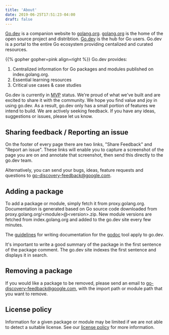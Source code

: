 ```yaml
---
title: 'About'
date: 2019-06-25T17:51:23-04:00
draft: false
---
```


[Go.dev](https://go.dev) is a companion website to [golang.org](https://golang.org). [golang.org](https://golang.org) is the home of the open source project and distribtion. [Go.dev](https://go.dev) is the hub for Go users. Go.dev is a portal to the entire Go ecosystem providing centalized and curated resources. 

{{% gopher gopher=pink align=right %}}
Go.dev provides:

1. Centralized information for Go packages and modules published on index.golang.org. 
2. Essential learning resources
3. Critical use cases & case studies

Go.dev is currently in [MVP](https://en.wikipedia.org/wiki/Minimum_viable_product) status. We're proud of what we've built and are excited to share it with the community. We hope you find value and joy in using go.dev. As a result, go.dev only has a small portion of features we intend to build. We are actively seeking feedback. If you have any ideas, suggestions or issues, please let us know.

## Sharing feedback / Reporting an issue

On the footer of every page there are two links, "Share Feedback" and "Report an issue". These links will enable you to capture a screenshot of the page you are on and annotate that screenshot, then send this directly to the go.dev team. 

Alternatively, you can send your bugs, ideas, feature requests and questions to [go-discovery-feedback@google.com](mailto:go-discovery-feedback@google.com). 

## Adding a package
To add a package or module, simply fetch it from proxy.golang.org. Documentation is generated based on Go source code downloaded from proxy.golang.org/\<module\>@\<version\>.zip. New module versions are fetched from index.golang.org and added to the go.dev site every few minutes.

The [guidelines](https://blog.golang.org/godoc-documenting-go-code) for writing documentation for the [godoc](https://golang.org/cmd/godoc/) tool apply to go.dev. 

It's important to write a good summary of the package in the first sentence of the package comment. The go.dev site indexes the first sentence and displays it in search.

## Removing a package
If you would like a package to be removed, please send an email to [go-discovery-feedback@google.com](mailto:go-discovery-feedback@google.com), with the import path or module path that you want to remove. 

## License policy
Information for a given package or module may be limited if we are not able to detect a suitable license. See our [license policy](https://pkg.go.dev/license-policy) for more information.
